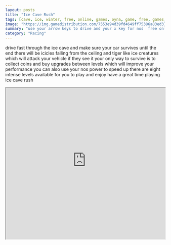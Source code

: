 ```yaml
---
layout: posts
title: "Ice Cave Rush"
tags: [cave, ice, winter, free, online, games, oyna, game, free, games, play, play, games]
image: "https://img.gamedistribution.com/7553e94d39fd4649ff75386a83ed3789.jpg"
summary: "use your arrow keys to drive and your x key for nos  free online games oyna game free games play play games"
category: "Racing"
---
```


drive fast through the ice cave and make sure your car survives until the end there will be icicles falling from the ceiling and tiger like ice creatures which will attack your vehicle if they see it your only way to survive is to collect coins and buy upgrades between levels which will improve your performance you can also use your nos power to speed up there are eight intense levels available for you to play and enjoy have a great time playing ice cave rush

<iframe width="100%" height="480px;" src="https://flash.gamedistribution.com?game=7553e94d39fd4649ff75386a83ed3789"></iframe>
